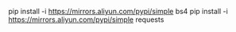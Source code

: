 pip install -i https://mirrors.aliyun.com/pypi/simple bs4
pip install -i https://mirrors.aliyun.com/pypi/simple requests